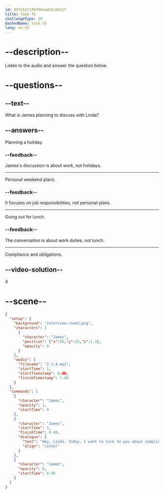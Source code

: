 ```yaml
---
id: 657e5171f6746eadc5c6411f
title: Task 75
challengeType: 19
dashedName: task-75
lang: en-US
---
```


<!-- (audio) James: Hey, Linda. Today, I want to talk to you about compliance and the obligations we have in our daily tasks. -->

# --description--

Listen to the audio and answer the question below.

# --questions--

## --text--

What is James planning to discuss with Linda?

## --answers--

Planning a holiday.

### --feedback--

James's discussion is about work, not holidays.

---

Personal weekend plans.

### --feedback--

It focuses on job responsibilities, not personal plans.

---

Going out for lunch.

### --feedback--

The conversation is about work duties, not lunch.

---

Compliance and obligations.

## --video-solution--

4

# --scene--

```json
{
  "setup": {
    "background": "interview-room2.png",
    "characters": [
      {
        "character": "James",
        "position": {"x":50,"y":15,"z":1.2},
        "opacity": 0
      }
    ],
    "audio": {
      "filename": "2.1-4.mp3",
      "startTime": 1,
      "startTimestamp": 0.00,
      "finishTimestamp": 7.40
    }
  },
  "commands": [
    {
      "character": "James",
      "opacity": 1,
      "startTime": 0
    },
    {
      "character": "James",
      "startTime": 1,
      "finishTime": 8.40,
      "dialogue": {
        "text": "Hey, Linda. Today, I want to talk to you about compliance and the obligations we have in our daily tasks.",
        "align": "center"
      }
    },
    {
      "character": "James",
      "opacity": 0,
      "startTime": 8.90
    }
  ]
}
```

